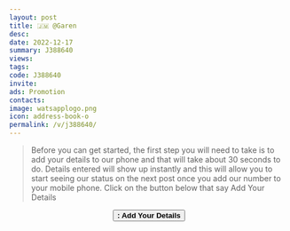 ```yaml
---
layout: post
title: 🇯🇲 @Garen
desc: 
date: 2022-12-17
summary: J388640 
views: 
tags: 
code: J388640
invite: 
ads: Promotion
contacts: 
image: watsapplogo.png
icon: address-book-o
permalink: /v/j388640/
---
```


>Before you can get started, the first step you will need to take is to add your details to our phone and that will take about 30 seconds to do. Details entered will show up instantly and this will allow you to start seeing our status on the next post once you add our number to your mobile phone. Click on the button below that say Add Your Details
   
<center><a href="" class="page-scroll"><button class="btn btn-outline btn-xl" id="#signup"><strong><i class="fa fa-address-book-o"></i> : Add Your Details</strong></button></a></center>
